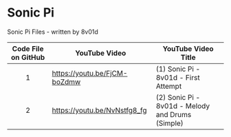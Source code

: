 # Sonic Pi
Sonic Pi Files - written by 8v01d

| Code File on GitHub | YouTube Video | YouTube Video Title |
| :---: | ------------- | ------------- |
| 1 | https://youtu.be/FjCM-boZdmw | (1) Sonic Pi - 8v01d - First Attempt |
|2 | https://youtu.be/NvNstfg8_fg | (2) Sonic Pi - 8v01d - Melody and Drums (Simple) |
